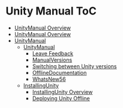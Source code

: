 Unity Manual ToC
================
 - [UnityManual Overview](UnityManual_1.md)
 - [UnityManual Overview](UnityManual.md)
 - [UnityManual]()
	 - [UnityManual]()
		 - [Leave Feedback](LeaveFeedback.md)
		 - [ManualVersions](ManualVersions.md)
		 - [Switching between Unity versions](SwitchingDocumentationVersions.md)
		 - [OfflineDocumentation](OfflineDocumentation.md)
		 - [WhatsNew56](WhatsNew56.md)
	 - [InstallingUnity]()
		 - [InstallingUnity Overview](InstallingUnity.md)
		 - [Deploying Unity Offline](DeployingUnityOffline.md)

